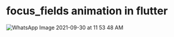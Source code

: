  # focus_fields animation in flutter
 
![WhatsApp Image 2021-09-30 at 11 53 48 AM](https://user-images.githubusercontent.com/29290992/135402450-81a9bcad-1635-4b6c-841a-5b6cd257b1bf.jpeg)
